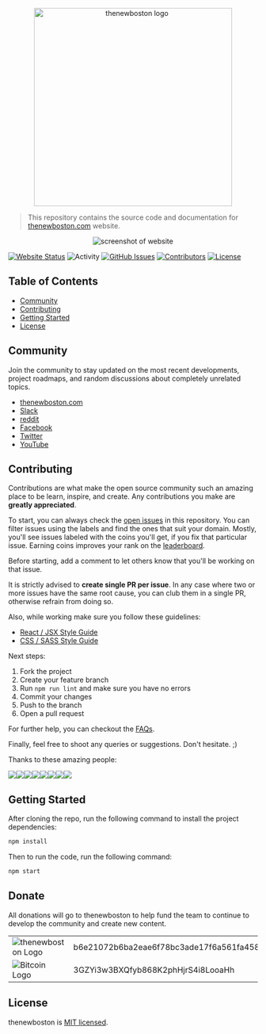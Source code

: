 <p align="center">
  <img alt="thenewboston logo" src="./src/assets/svgs/thenewboston-primary.svg" width="400">
</p>

> This repository contains the source code and documentation for [thenewboston.com](https://thenewboston.com/) website.

<p align="center">
  <img alt="screenshot of website" src="https://imgur.com/Nw7W49v.png">
</p>

[![Website Status](https://img.shields.io/website?url=https%3A%2F%2Fthenewboston.com)](https://thenewboston.com) ![Activity](https://img.shields.io/github/commit-activity/m/thenewboston-developers/website) [![GitHub Issues](https://img.shields.io/github/issues/thenewboston-developers/website)](https://github.com/thenewboston-developers/website/issues) [![Contributors](https://img.shields.io/github/contributors/thenewboston-developers/website)](https://github.com/thenewboston-developers/Website/graphs/contributors) [![License](https://img.shields.io/github/license/thenewboston-developers/website)](http://opensource.org/licenses/MIT)

## Table of Contents
- [Community](#community)
- [Contributing](#contributing)
- [Getting Started](#getting-started)
- [License](#license)

## Community

Join the community to stay updated on the most recent developments, project roadmaps, and random discussions about 
completely unrelated topics.

- [thenewboston.com](https://thenewboston.com/)
- [Slack](https://join.slack.com/t/thenewboston/shared_invite/zt-hkw1b98m-X3oe6VPX6xenHvQeaXQbfg)
- [reddit](https://www.reddit.com/r/thenewboston/)
- [Facebook](https://www.facebook.com/TheNewBoston-464114846956315/)
- [Twitter](https://twitter.com/bucky_roberts)
- [YouTube](https://www.youtube.com/user/thenewboston)

## Contributing

Contributions are what make the open source community such an amazing place to be learn, inspire, and create. Any
contributions you make are **greatly appreciated**.

To start, you can always check the [open issues](https://github.com/thenewboston-developers/Website/issues) in this repository. You can filter issues using the labels and find the ones that suit your domain. Mostly, you'll see issues labeled with the coins you'll get, if you fix that particular issue. Earning coins improves your rank on the [leaderboard](https://thenewboston.com/leaderboard/All).

Before starting, add a comment to let others know that you'll be working on that issue.

It is strictly advised to **create single PR per issue**. In any case where two or more issues have the same root cause, you can club them in a single PR, otherwise refrain from doing so.

Also, while working make sure you follow these guidelines:
- [React / JSX Style Guide](https://thenewboston.com/style-guide/react)
- [CSS / SASS Style Guide](https://thenewboston.com/style-guide/css)

Next steps:

1. Fork the project
2. Create your feature branch
3. Run `npm run lint` and make sure you have no errors
4. Commit your changes
5. Push to the branch
6. Open a pull request

For further help, you can checkout the [FAQs](https://thenewboston.com/faq).

Finally, feel free to shoot any queries or suggestions. Don't hesitate. ;)

Thanks to these amazing people:

[![](https://sourcerer.io/fame/angle943/thenewboston-developers/Website/images/0)](https://sourcerer.io/fame/angle943/thenewboston-developers/Website/links/0)[![](https://sourcerer.io/fame/angle943/thenewboston-developers/Website/images/1)](https://sourcerer.io/fame/angle943/thenewboston-developers/Website/links/1)[![](https://sourcerer.io/fame/angle943/thenewboston-developers/Website/images/2)](https://sourcerer.io/fame/angle943/thenewboston-developers/Website/links/2)[![](https://sourcerer.io/fame/angle943/thenewboston-developers/Website/images/3)](https://sourcerer.io/fame/angle943/thenewboston-developers/Website/links/3)[![](https://sourcerer.io/fame/angle943/thenewboston-developers/Website/images/4)](https://sourcerer.io/fame/angle943/thenewboston-developers/Website/links/4)[![](https://sourcerer.io/fame/angle943/thenewboston-developers/Website/images/5)](https://sourcerer.io/fame/angle943/thenewboston-developers/Website/links/5)[![](https://sourcerer.io/fame/angle943/thenewboston-developers/Website/images/6)](https://sourcerer.io/fame/angle943/thenewboston-developers/Website/links/6)[![](https://sourcerer.io/fame/angle943/thenewboston-developers/Website/images/7)](https://sourcerer.io/fame/angle943/thenewboston-developers/Website/links/7)

## Getting Started

After cloning the repo, run the following command to install the project dependencies:

```bash
npm install
```

Then to run the code, run the following command:

```bash
npm start
```

## Donate

All donations will go to thenewboston to help fund the team to continue to develop the community and create new content.

| | | |
|-|-|-|
| ![thenewboston Logo](https://thenewboston.com/static/media/thenewboston-primary.52b925da.svg) | b6e21072b6ba2eae6f78bc3ade17f6a561fa4582d5494a5120617f2027d38797 |
| ![Bitcoin Logo](https://thenewboston.com/static/media/bitcoin.56ebfbc5.svg) | 3GZYi3w3BXQfyb868K2phHjrS4i8LooaHh |

## License

thenewboston is [MIT licensed](http://opensource.org/licenses/MIT).
